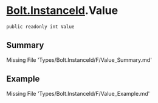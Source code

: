 # [Bolt.InstanceId](Types/Bolt.InstanceId.md).Value
`public readonly int Value`
## Summary
Missing File 'Types/Bolt.InstanceId/F/Value_Summary.md'
## Example
Missing File 'Types/Bolt.InstanceId/F/Value_Example.md'
